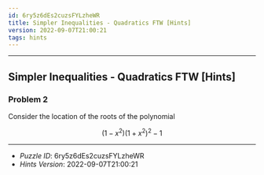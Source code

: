 ```yaml
---
id: 6ry5z6dEs2cuzsFYLzheWR
title: Simpler Inequalities - Quadratics FTW [Hints]
version: 2022-09-07T21:00:21
tags: hints
---
```


--------------------------------------------------------------------------------------------

## Simpler Inequalities - Quadratics FTW [Hints]

### Problem 2

Consider the location of the roots of the polynomial

$$
(1 - x^2) (1 + x^2)^2 - 1
$$

--------------------------------------------------------------------------------------------

* _Puzzle ID_: 6ry5z6dEs2cuzsFYLzheWR
* _Hints Version_: 2022-09-07T21:00:21
